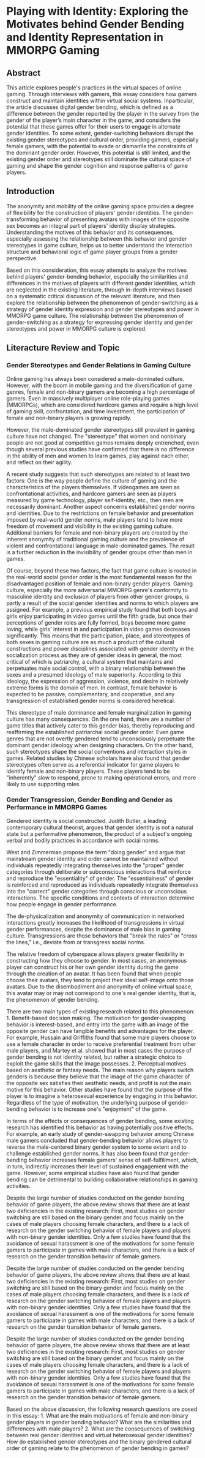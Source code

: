 # Playing with Identity: Exploring the Motivates behind Gender Bending and Identity Representation in MMORPG Gaming
## Abstract
This article explores people's practices in the virtual spaces of online gaming. Through interviews with gamers, this essay considers how gamers construct and maintain identities within virtual social systems. Inparticular, the article discusses digital gender bending, which is defined as a difference between the gender reported by the player in the survey from the gender of the player’s main character in the game, and considers the potential that these games offer for their users to engage in alternate gender identities. To some extent, gender-switching behaviors disrupt the existing gender stereotypes and cultural order, providing gamers, especially female gamers, with the potential to evade or dismantle the constraints of the dominant gender order. However, this potential is still limited, and the existing gender order and stereotypes still dominate the cultural space of gaming and shape the gender cognition and response patterns of game players.

## Introduction
The anonymity and mobility of the online gaming space provides a degree of flexibility for the construction of players' gender identities. The gender-transforming behavior of presenting avatars with images of the opposite sex becomes an integral part of players' identity display strategies. Understanding the motives of this behavior and its consequences, especially assessing the relationship between this behavior and gender stereotypes in game culture, helps us to better understand the interaction structure and behavioral logic of game player groups from a gender perspective.  
  
Based on this consideration, this essay attempts to analyze the motives behind players' gender-bending behavior, especially the similarities and differences in the motives of players with different gender identities, which are neglected in the existing literature, through in-depth interviews based on a systematic critical discussion of the relevant literature, and then explore the relationship between the phenomenon of gender-switching as a strategy of gender identity expression and gender stereotypes and power in MMORPG game culture. The relationship between the phenomenon of gender-switching as a strategy for expressing gender identity and gender stereotypes and power in MMORPG culture is explored.

## Literacture Review and Topic
### Gender Stereotypes and Gender Relations in Gaming Culture
Online gaming has always been considered a male-dominated culture. However, with the boom in mobile gaming and the diversification of game genres, female and non-binary gamers are becoming a high percentage of gamers. Even in massively multiplayer online role-playing games (MMORPGs), which are considered hardcore games and require a high level of gaming skill, confrontation, and time investment, the participation of female and non-binary players is growing rapidly.  
  
However, the male-dominated gender stereotypes still prevalent in gaming culture have not changed. The "stereotype" that women and nonbinary people are not good at competitive games remains deeply entrenched, even though several previous studies have confirmed that there is no difference in the ability of men and women to learn games, play against each other, and reflect on their agility.  
  
A recent study suggests that such stereotypes are related to at least two factors: One is the way people define the culture of gaming and the characteristics of the players themselves. If videogames are seen as confrontational activities, and hardcore gamers are seen as players measured by game technology, player self-identity, etc., then men are necessarily dominant. Another aspect concerns established gender norms and identities. Due to the restrictions on female behavior and presentation imposed by real-world gender norms, male players tend to have more freedom of movement and visibility in the existing gaming culture. Additional barriers for female and non-binary players are created by the inherent anonymity of traditional gaming culture and the prevalence of violent and confrontational language in male-dominated games. The result is a further reduction in the invisibility of gender groups other than men in games.  
  
Of course, beyond these two factors, the fact that game culture is rooted in the real-world social gender order is the most fundamental reason for the disadvantaged position of female and non-binary gender players. Gaming culture, especially the more adversarial MMORPG genre's conformity to masculine identity and exclusion of players from other gender groups, is partly a result of the social gender identities and norms to which players are assigned. For example, a previous empirical study found that both boys and girls enjoy participating in video games until the fifth grade, but once their perceptions of gender roles are fully formed, boys become more game loving, while girls' interest in and participation in video games decreases significantly. This means that the participation, place, and stereotypes of both sexes in gaming culture are as much a product of the cultural constructions and power disciplines associated with gender identity in the socialization process as they are of gender ideas in general, the most critical of which is patriarchy, a cultural system that maintains and perpetuates male social control, with a binary relationship between the sexes and a presumed ideology of male superiority. According to this ideology, the expression of aggression, violence, and desire in relatively extreme forms is the domain of men. In contrast, female behavior is expected to be passive, complementary, and cooperative, and any transgression of established gender norms is considered heretical.  
  
This stereotype of male dominance and female marginalization in gaming culture has many consequences. On the one hand, there are a number of game titles that actively cater to this gender bias, thereby reproducing and reaffirming the established patriarchal social gender order. Even game genres that are not overtly gendered tend to unconsciously perpetuate the dominant gender ideology when designing characters. On the other hand, such stereotypes shape the social conventions and interaction styles in games. Related studies by Chinese scholars have also found that gender stereotypes often serve as a referential indicator for game players to identify female and non-binary players. These players tend to be "inherently" slow to respond, prone to making operational errors, and more likely to use supporting roles.  


### Gender Transgression, Gender Bending and Gender as Performance in MMORPG Games
Gendered identity is social constructed. Judith Butler, a leading contemporary cultural theorist, argues that gender identity is not a natural state but a performative phenomenon, the product of a subject's ongoing verbal and bodily practices in accordance with social norms.  
  
West and Zimmerman propose the term "doing gender" and argue that mainstream gender identity and order cannot be maintained without individuals repeatedly integrating themselves into the "proper" gender categories through deliberate or subconscious interactions that reinforce and reproduce the "essentiality" of gender. The "essentialness" of gender is reinforced and reproduced as individuals repeatedly integrate themselves into the "correct" gender categories through conscious or unconscious interactions. The specific conditions and contexts of interaction determine how people engage in gender performance.  
  
The de-physicalization and anonymity of communication in networked interactions greatly increases the likelihood of transgressions in virtual gender performances, despite the dominance of male bias in gaming culture. Transgressions are those behaviors that "break the rules" or "cross the lines," i.e., deviate from or transgress social norms.  
  
The relative freedom of cyberspace allows players greater flexibility in constructing how they choose to gender. In most cases, an anonymous player can construct his or her own gender identity during the game through the creation of an avatar. It has been found that when people choose their avatars, they tend to project their ideal self-image onto those avatars. Due to the disembodiment and anonymity of online virtual space, this avatar may or may not correspond to one's real gender identity, that is, the phenomenon of gender bending.  
  
There are two main types of existing research related to this phenomenon: 1. Benefit-based decision making. The motivation for gender-swapping behavior is interest-based, and entry into the game with an image of the opposite gender can have tangible benefits and advantages for the player. For example, Hussain and Griffiths found that some male players choose to use a female character in order to receive preferential treatment from other male players, and Martey et al. showed that in most cases the purpose of gender bending is not identity related, but rather a strategic choice to exploit the game skills that the image possesses. 2. Perceptual motives based on aesthetic or fantasy needs. The main reason why players switch genders is because they believe that the image of the game character of the opposite sex satisfies their aesthetic needs, and profit is not the main motive for this behavior. Other studies have found that the purpose of the player is to imagine a heterosexual experience by engaging in this behavior. Regardless of the type of motivation, the underlying purpose of gender-bending behavior is to increase one's "enjoyment" of the game.  
  
In terms of the effects or consequences of gender bending, some existing research has identified this behavior as having potentially positive effects. For example, an early study of gender-swapping behavior among Chinese male gamers concluded that gender-bending behavior allows players to reverse the male-centered binary gender system to some extent and to challenge established gender norms. It has also been found that gender-bending behavior increases female gamers' sense of self-fulfillment, which, in turn, indirectly increases their level of sustained engagement with the game. However, some empirical studies have also found that gender bending can be detrimental to building collaborative relationships in gaming activities.  
  
Despite the large number of studies conducted on the gender bending behavior of game players, the above review shows that there are at least two deficiencies in the existing research: First, most studies on gender switching are still based on the binary gender and focus mainly on the cases of male players choosing female characters, and there is a lack of research on the gender switching behavior of female players and players with non-binary gender identities. Only a few studies have found that the avoidance of sexual harassment is one of the motivations for some female gamers to participate in games with male characters, and there is a lack of research on the gender transition behavior of female gamers.  
  
Despite the large number of studies conducted on the gender bending behavior of game players, the above review shows that there are at least two deficiencies in the existing research: First, most studies on gender switching are still based on the binary gender and focus mainly on the cases of male players choosing female characters, and there is a lack of research on the gender switching behavior of female players and players with non-binary gender identities. Only a few studies have found that the avoidance of sexual harassment is one of the motivations for some female gamers to participate in games with male characters, and there is a lack of research on the gender transition behavior of female gamers.  

Despite the large number of studies conducted on the gender bending behavior of game players, the above review shows that there are at least two deficiencies in the existing research: First, most studies on gender switching are still based on the binary gender and focus mainly on the cases of male players choosing female characters, and there is a lack of research on the gender switching behavior of female players and players with non-binary gender identities. Only a few studies have found that the avoidance of sexual harassment is one of the motivations for some female gamers to participate in games with male characters, and there is a lack of research on the gender transition behavior of female gamers.  
  
Based on the above discussion, the following research questions are posed in this essay: 1. What are the main motivations of female and non-binary gender players in gender bending behavior? What are the similarities and differences with male players? 2. What are the consequences of switching between real gender identities and virtual heterosexual gender identities? How do established gender stereotypes and the binary gendered cultural order of gaming relate to the phenomenon of gender bending in games?
